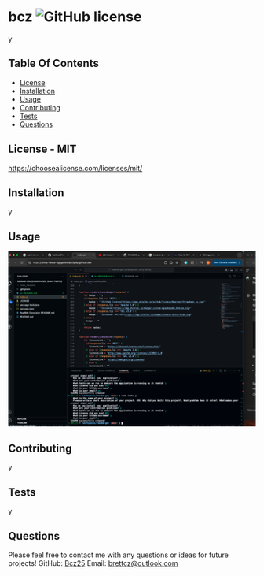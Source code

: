 
# bcz ![GitHub license](https://img.shields.io/github/license/Naereen/StrapDown.js.svg)
y

## Table Of Contents
* [License](#license)   
* [Installation](#install)
* [Usage](#use)
* [Contributing](#contributing)
* [Tests](#test)
* [Questions](#questions)

<a name="license"></a>
## License - MIT
https://choosealicense.com/licenses/mit/

<a name="install"></a>
## Installation
y

<a name="use"></a>
## Usage
![appss.png](https://github.com/Bcz25/readme-gen/blob/main/appss.png)

<a name="contributing"></a>
## Contributing
y

<a name="test"></a>
## Tests
y

<a name="questions"></a>
## Questions
Please feel free to contact me with any questions or ideas for future projects!
GitHub: [Bcz25](https://github.com/Bcz25)
Email: brettcz@outlook.com
